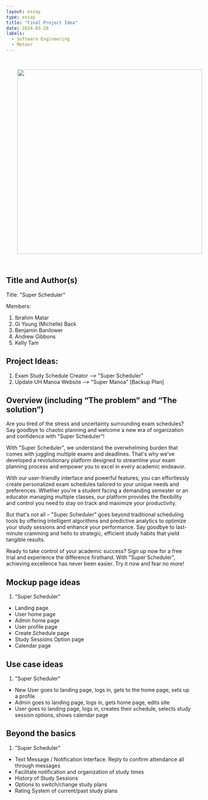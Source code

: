 ```yaml
---
layout: essay
type: essay
title: "Final Project Idea"
date: 2024-03-28
labels:
  - Software Engineering
  - Meteor
---
```


<div align="center">
<img src='https://sirenum.com/wp-content/uploads/2017/11/super-scheduler-infographic.png' width='500' HSPACE='30' VSPACE='30'> 
</div>

## Title and Author(s)
Title: "Super Scheduler"

Members: 
1. Ibrahim Matar
2. Gi Young (Michelle) Back
3. Benjamin Banilower
4. Andrew Gibbons
5. Kelly Tam

## Project Ideas:
1. Exam Study Schedule Creator --> "Super Scheduler"
2. Update UH Manoa Website --> "Super Manoa" [Backup Plan]
   
## Overview (including “The problem” and “The solution”)
Are you tired of the stress and uncertainty surrounding exam schedules? Say goodbye to chaotic planning and welcome a new era of organization and confidence with "Super Scheduler"!

With "Super Scheduler", we understand the overwhelming burden that comes with juggling multiple exams and deadlines. That's why we've developed a revolutionary platform designed to streamline your exam planning process and empower you to excel in every academic endeavor.

With our user-friendly interface and powerful features, you can effortlessly create personalized exam schedules tailored to your unique needs and preferences. Whether you're a student facing a demanding semester or an educator managing multiple classes, our platform provides the flexibility and control you need to stay on track and maximize your productivity.

But that's not all – "Super Scheduler" goes beyond traditional scheduling tools by offering intelligent algorithms and predictive analytics to optimize your study sessions and enhance your performance. Say goodbye to last-minute cramming and hello to strategic, efficient study habits that yield tangible results.

Ready to take control of your academic success? Sign up now for a free trial and experience the difference firsthand. With "Super Scheduler", achieving excellence has never been easier. Try it now and fear no more!

## Mockup page ideas
1. "Super Scheduler"
- Landing page
- User home page
- Admin home page
- User profile page
- Create Schedule page
- Study Sessions Option page
- Calendar page

## Use case ideas
1. "Super Scheduler"
- New User goes to landing page, logs in, gets to the home page, sets up a profile
- Admin goes to landing page, logs in, gets home page, edits site
- User goes to landing page, logs in, creates their schedule, selects study session options, shows calendar page

## Beyond the basics
1. "Super Scheduler"
- Text Message / Notification Interface. Reply to confirm attendance all through messages
- Facilitate notification and organization of study times
- History of Study Sessions
- Options to switch/change study plans
- Rating System of current/past study plans
